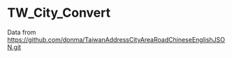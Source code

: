 # TW_City_Convert

Data from https://github.com/donma/TaiwanAddressCityAreaRoadChineseEnglishJSON.git
